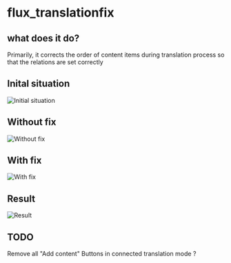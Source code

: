 # flux_translationfix

## what does it do?

Primarily, it corrects the order of content items during translation process so that the relations are set correctly

## Inital situation
![Initial situation](https://raw.githubusercontent.com/svewap/flux_translationfix/master/Resources/Public/Images/initial_situation.png)

## Without fix
![Without fix](https://raw.githubusercontent.com/svewap/flux_translationfix/master/Resources/Public/Images/without_fix.png)

## With fix
![With fix](https://raw.githubusercontent.com/svewap/flux_translationfix/master/Resources/Public/Images/with_fix.png)

## Result
![Result](https://raw.githubusercontent.com/svewap/flux_translationfix/master/Resources/Public/Images/result.png)

## TODO

Remove all "Add content" Buttons in connected translation mode ?